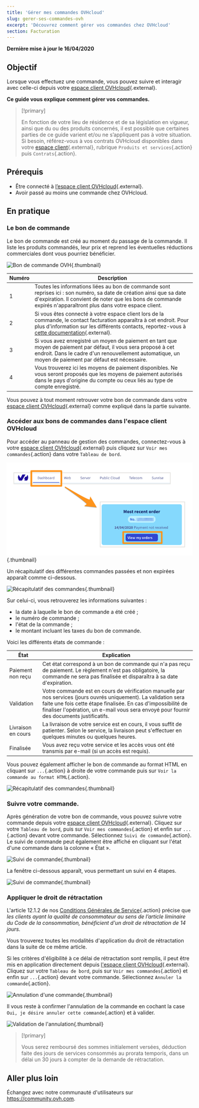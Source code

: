 ```yaml
---
title: 'Gérer mes commandes OVHcloud'
slug: gerer-ses-commandes-ovh
excerpt: 'Découvrez comment gérer vos commandes chez OVHcloud'
section: Facturation
---
```


**Dernière mise à jour le 16/04/2020**

## Objectif

Lorsque vous effectuez une commande, vous pouvez suivre et interagir avec celle-ci depuis votre [espace client OVHcloud](https://www.ovh.com/auth/?action=gotomanager){.external}.

**Ce guide vous explique comment gérer vos commandes.**

> [!primary]
>
> En fonction de votre lieu de résidence et de sa législation en vigueur, ainsi que du ou des produits concernés, il est possible que certaines parties de ce guide varient et/ou ne s’appliquent pas à votre situation. Si besoin, référez-vous à vos contrats OVHcloud disponibles dans votre [espace client](https://www.ovh.com/auth/?action=gotomanager){.external}, rubrique `Produits et services`{.action} puis `Contrats`{.action}.
>

## Prérequis

- Être connecté à [l’espace client OVHcloud](https://www.ovh.com/auth/?action=gotomanager){.external}.
- Avoir passé au moins une commande chez OVHcloud.


##  En pratique

### Le bon de commande

Le bon de commande est créé au moment du passage de la commande. Il liste les produits commandés, leur prix et reprend les éventuelles réductions commerciales dont vous pourriez bénéficier.

![Bon de commande OVH](images/order01.png){.thumbnail}

|Numéro|Description|
|---|---|
|1|Toutes les informations liées au bon de commande sont reprises ici : son numéro, sa date de création ainsi que sa date d'expiration. Il convient de noter que les bons de commande expirés n'apparaîtront plus dans votre espace client.|
|2|Si vous êtes connecté à votre espace client lors de la commande, le contact facturation apparaîtra à cet endroit. Pour plus d'information sur les différents contacts, reportez-vous à [cette documentation](https://docs.ovh.com/fr/customer/gestion-des-contacts/){.external}.|
|3|Si vous avez enregistré un moyen de paiement en tant que moyen de paiement par défaut, il vous sera proposé à cet endroit. Dans le cadre d'un renouvellement automatique, un moyen de paiement par défaut est nécessaire.|
|4|Vous trouverez ici les moyens de paiement disponibles. Ne vous seront proposés que les moyens de paiement autorisés dans le pays d'origine du compte ou ceux liés au type de compte enregistré.|

Vous pouvez à tout moment retrouver votre bon de commande dans votre [espace client OVHcloud](https://www.ovh.com/auth/?action=gotomanager){.external} comme expliqué dans la partie suivante.

### Accéder aux bons de commandes dans l'espace client OVHcloud

Pour accéder au panneau de gestion des commandes, connectez-vous à votre [espace client OVHcloud](https://www.ovh.com/auth/?action=gotomanager){.external}  puis cliquez sur `Voir mes commandes`{.action} dans votre `Tableau de bord`.

![Espace client](images/huborders.png){.thumbnail}

Un récapitulatif des différentes commandes passées et non expirées apparaît comme ci-dessous.

![Récapitulatif des commandes](images/order03.png){.thumbnail}

Sur celui-ci, vous retrouverez les informations suivantes :

- la date à laquelle le bon de commande a été créé ;
- le numéro de commande ;
- l'état de la commande ;
- le montant incluant les taxes du bon de commande.

Voici les différents états de commande :

|État|Explication|
|---|---|
|Paiement non reçu|Cet état correspond à un bon de commande qui n'a pas reçu de paiement. Le règlement n'est pas obligatoire, la commande ne sera pas finalisée et disparaîtra à sa date d'expiration.|
|Validation|Votre commande est en cours de vérification manuelle par nos services (jours ouvrés uniquement). La validation sera faite une fois cette étape finalisée. En cas d'impossibilité de finaliser l'opération, un e-mail vous sera envoyé pour fournir des documents justificatifs.|
|Livraison en cours|La livraison de votre service est en cours, il vous suffit de patienter. Selon le service, la livraison peut s'effectuer en quelques minutes ou quelques heures.|
|Finalisée|Vous avez reçu votre service et les accès vous ont été transmis par e-mail (si un accès est requis).|

Vous pouvez également afficher le bon de commande au format HTML en cliquant sur `...`{.action} à droite de votre commande puis sur `Voir la commande au format HTML`{.action}.

![Récapitulatif des commandes](images/order04.png){.thumbnail}

### Suivre votre commande.

Après génération de votre bon de commande, vous pouvez suivre votre commande depuis votre [espace client OVHcloud](https://www.ovh.com/auth/?action=gotomanager){.external}. Cliquez sur votre `Tableau de bord`, puis sur `Voir mes commandes`{.action} et enfin sur `...`{.action} devant votre commande. Sélectionnez `Suivi de commande`{.action}. Le suivi de commande peut également être affiché en cliquant sur l'état d'une commande dans la colonne « État ».

![Suivi de commande](images/order05b.png){.thumbnail}

La fenêtre ci-dessous apparaît, vous permettant un suivi en 4 étapes. 

![Suivi de commande](images/order06.png){.thumbnail}

### Appliquer le droit de rétractation

L'article 12.1.2 de nos [Conditions Générales de Service](https://www.ovh.com/fr/support/documents_legaux/conditions%20generales%20de%20service.pdf){.action} précise que *les clients ayant la qualité de consommateur au sens de l’article liminaire du Code de la consommation, bénéficient d'un droit de rétractation de 14 jours.*

Vous trouverez toutes les modalités d'application du droit de rétractation dans la suite de ce même article.

Si les critères d'éligibilité à ce délai de rétractation sont remplis, il peut être mis en application directement depuis [l'espace client OVHcloud](https://www.ovh.com/auth/?action=gotomanager){.external}. Cliquez sur votre `Tableau de bord`, puis sur `Voir mes commandes`{.action} et enfin sur `...`{.action} devant votre commande. Sélectionnez `Annuler la commande`{.action}.

![Annulation d'une commande](images/cancelorder1.png){.thumbnail}

Il vous reste à confirmer l'annulation de la commande en cochant la case `Oui, je désire annuler cette commande`{.action} et à valider.

![Validation de l'annulation](images/cancelorder2.png){.thumbnail}


> [!primary]
>
> Vous serez remboursé des sommes initialement versées, déduction faite des jours de services consommés au prorata temporis, dans un délai un 30 jours à compter de la demande de rétractation.
>


## Aller plus loin

Échangez avec notre communauté d'utilisateurs sur <https://community.ovh.com>.